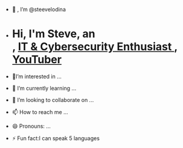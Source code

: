 - 👋 , I’m @steevelodina
- <h1>Hi, I'm Steve, an <br/><a href="https://github.com/steevelodina"></a>, <a href="https://www.linkedin.com/in/steeve-lodina-sl3/"> IT & Cybersecurity Enthusiast </a>, <a href="https://www.youtube.com/c/joshmadakor">YouTuber</a></h1>






- 👀I’m interested in ...
- 🌱 I’m currently learning ...
- 💞️ I’m looking to collaborate on ...
- 📫 How to reach me ...
- 😄 Pronouns: ...
- ⚡ Fun fact:I can speak 5 languages

<!---
steevelodina/steevelodina is a ✨ special ✨ repository because its `README.md` (this file) appears on your GitHub profile.
You can click the Preview link to take a look at your changes.
--->
